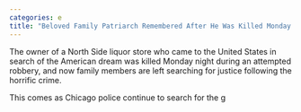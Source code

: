 ```yaml
---
categories: e
title: "Beloved Family Patriarch Remembered After He Was Killed Monday During Attempted Robbery"
---
```


The owner of a North Side liquor store who came to the United States in search of the American dream was killed Monday night during an attempted robbery, and now family members are left searching for justice following the horrific crime. 



This comes as Chicago police continue to search for the g